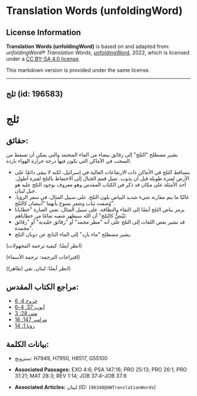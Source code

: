 # Translation Words (unfoldingWord)

## License Information

**Translation Words (unfoldingWord)** is based on and adapted from: _unfoldingWord® Translation Words_, [unfoldingWord](https://unfoldingword.org/utw), 2022, which is licensed under a [CC BY-SA 4.0 license](https://creativecommons.org/licenses/by-sa/4.0/legalcode.en).

This markdown version is provided under the same license.



--------------------------------

## ثلج (id: 196583)

ثلج
===

حقائق:
------

يشير مصطلح "الثلج" إلى رقائق بيضاء من الماء المتجمد والتي يمكن أن تسقط من السحب في الأماكن التي تكون فيها درجة حرارة الهواء باردة.

* يتساقط الثلج في الأماكن ذات الارتفاعات العالية في إسرائيل، لكنه لا يبقى دائمًا على الأرض لفترة طويلة قبل أن يذوب. تميل قمم الجبال إلى الاحتفاظ بالثلج لفترة أطول. أحد الأمثلة على مكان قد ذكر في الكتاب المقدس وهو معروف بوجود الثلج عليه هو جبل لبنان.
* غالبًا ما يتم مقارنة شيء شديد البياض بلون الثلج. على سبيل المثال، في سفر الرؤيا، وُصفت ثياب وشعر يسوع بأنهما "أبيضان كالثلج".
* يرمز بياض الثلج أيضًا إلى النقاء والنظافة. على سبيل المثال، تعني العبارة "خطايانا تَبْيَضُّ كالثلج" أن الله سيطهر شعبه تمامًا من خطاياهم.
* قد تشير بعض اللغات إلى الثلج على أنه "مطر مجمد" أو "رقائق جليدية" أو "رقائق مجمدة".
* يشير مصطلح "ماء بارد" إلى الماء الناتج عن ذوبان الثلج.

(انظر أيضًا: كيفية ترجمة المجهولات)

(اقتراحات الترجمة: ترجمة الأسماء)

(انظر أيضًا: لبنان, نقي (طاهر))

مراجع الكتاب المقدس:
--------------------

* [خروج 4: 6](https://ref.ly/Exod4:6)
* [أيوب 37: 4–6](https://ref.ly/Job37:4-Job37:6)
* [متى 28: 3](https://ref.ly/Matt28:3)
* [مزامير 147: 16](https://ref.ly/Ps147:16)
* [رؤيا 1: 14](https://ref.ly/Rev1:14)

بيانات الكلمة:
--------------

* سترونج: H7949, H7950, H8517, G55100

* **Associated Passages:** EXO 4:6; PSA 147:16; PRO 25:13; PRO 26:1; PRO 31:21; MAT 28:3; REV 1:14; JOB 37:4–JOB 37:6
* **Associated Articles:** لبنان (ID: `196348@UWTranslationWords`)

